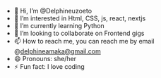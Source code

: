 - 👋 Hi, I’m @Delphineuzoeto
- 👀 I’m interested in Html, CSS, js, react, nextjs
- 🌱 I’m currently learning Python
- 💞️ I’m looking to collaborate on Frontend gigs
- 📫 How to reach me, you can reach me by email @delphineamaka@gmail.com
- 😄 Pronouns: she/her
- ⚡ Fun fact: I love coding

<!---
Delphineuzoeto/Delphineuzoeto is a ✨ special ✨ repository because its `README.md` (this file) appears on your GitHub profile.
You can click the Preview link to take a look at your changes.
--->
